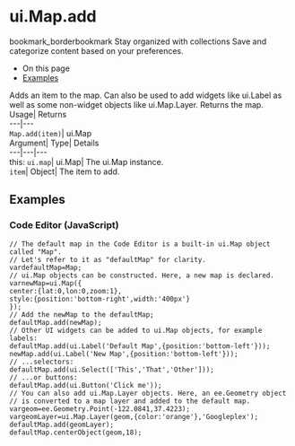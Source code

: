 
#  ui.Map.add
bookmark_borderbookmark Stay organized with collections  Save and categorize content based on your preferences. 
  * On this page
  * [Examples](https://developers.google.com/earth-engine/apidocs/ui-map-add#examples)


Adds an item to the map. Can also be used to add widgets like ui.Label as well as some non-widget objects like ui.Map.Layer. 
Returns the map.
Usage| Returns  
---|---  
`Map.add(item)`| ui.Map  
Argument| Type| Details  
---|---|---  
this: `ui.map`| ui.Map| The ui.Map instance.  
`item`| Object| The item to add.  
## Examples
### Code Editor (JavaScript)
```
// The default map in the Code Editor is a built-in ui.Map object called "Map".
// Let's refer to it as "defaultMap" for clarity.
vardefaultMap=Map;
// ui.Map objects can be constructed. Here, a new map is declared.
varnewMap=ui.Map({
center:{lat:0,lon:0,zoom:1},
style:{position:'bottom-right',width:'400px'}
});
// Add the newMap to the defaultMap;
defaultMap.add(newMap);
// Other UI widgets can be added to ui.Map objects, for example labels:
defaultMap.add(ui.Label('Default Map',{position:'bottom-left'}));
newMap.add(ui.Label('New Map',{position:'bottom-left'}));
// ...selectors:
defaultMap.add(ui.Select(['This','That','Other']));
// ...or buttons:
defaultMap.add(ui.Button('Click me'));
// You can also add ui.Map.Layer objects. Here, an ee.Geometry object
// is converted to a map layer and added to the default map.
vargeom=ee.Geometry.Point(-122.0841,37.4223);
vargeomLayer=ui.Map.Layer(geom,{color:'orange'},'Googleplex');
defaultMap.add(geomLayer);
defaultMap.centerObject(geom,18);
```

